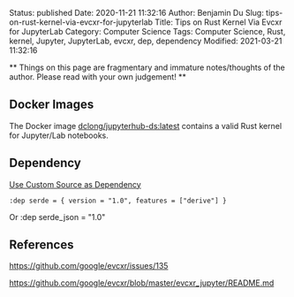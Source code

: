 Status: published
Date: 2020-11-21 11:32:16
Author: Benjamin Du
Slug: tips-on-rust-kernel-via-evcxr-for-jupyterlab
Title: Tips on Rust Kernel Via Evcxr for JupyterLab
Category: Computer Science
Tags: Computer Science, Rust, kernel, Jupyter, JupyterLab, evcxr, dep, dependency
Modified: 2021-03-21 11:32:16

**
Things on this page are fragmentary and immature notes/thoughts of the author.
Please read with your own judgement!
**


## Docker Images

The Docker image
[dclong/jupyterhub-ds:latest](https://github.com/dclong/docker-jupyterhub-ds)
contains a valid Rust kernel for Jupyter/Lab notebooks.

## Dependency 

[Use Custom Source as Dependency](https://github.com/google/evcxr/issues/135)

    :dep serde = { version = "1.0", features = ["derive"] }
Or
    :dep serde_json = "1.0"


## References 

https://github.com/google/evcxr/issues/135

https://github.com/google/evcxr/blob/master/evcxr_jupyter/README.md